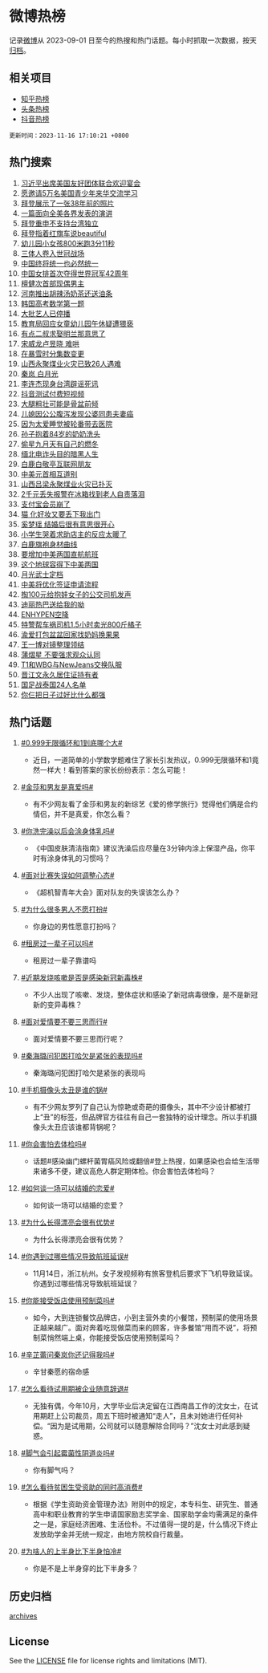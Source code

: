 # 微博热榜

记录[微博](https://www.weibo.com)从 2023-09-01 日至今的热搜和热门话题。每小时抓取一次数据，按天[归档](archives)。

## 相关项目

- [知乎热榜](https://github.com/hotarchive/zhihu)
- [头条热榜](https://github.com/hotarchive/toutiao)
- [抖音热榜](https://github.com/hotarchive/douyin)


`更新时间：2023-11-16 17:10:21 +0800`

## 热门搜索

1. [习近平出席美国友好团体联合欢迎宴会](https://m.weibo.cn/search?containerid=100103type%3D1%26t%3D10%26q%3D%23%E4%B9%A0%E8%BF%91%E5%B9%B3%E5%87%BA%E5%B8%AD%E7%BE%8E%E5%9B%BD%E5%8F%8B%E5%A5%BD%E5%9B%A2%E4%BD%93%E8%81%94%E5%90%88%E6%AC%A2%E8%BF%8E%E5%AE%B4%E4%BC%9A%23&stream_entry_id=51&isnewpage=1&extparam=seat%3D1%26cate%3D10103%26filter_type%3Drealtimehot%26stream_entry_id%3D51%26q%3D%2523%25E4%25B9%25A0%25E8%25BF%2591%25E5%25B9%25B3%25E5%2587%25BA%25E5%25B8%25AD%25E7%25BE%258E%25E5%259B%25BD%25E5%258F%258B%25E5%25A5%25BD%25E5%259B%25A2%25E4%25BD%2593%25E8%2581%2594%25E5%2590%2588%25E6%25AC%25A2%25E8%25BF%258E%25E5%25AE%25B4%25E4%25BC%259A%2523%26c_type%3D51%26pos%3D0%26dgr%3D0%26display_time%3D1700125819%26pre_seqid%3D1700125819475015655123)
1. [愿邀请5万名美国青少年来华交流学习](https://m.weibo.cn/search?containerid=100103type%3D1%26t%3D10%26q%3D%23%E6%84%BF%E9%82%80%E8%AF%B75%E4%B8%87%E5%90%8D%E7%BE%8E%E5%9B%BD%E9%9D%92%E5%B0%91%E5%B9%B4%E6%9D%A5%E5%8D%8E%E4%BA%A4%E6%B5%81%E5%AD%A6%E4%B9%A0%23&stream_entry_id=31&isnewpage=1&extparam=seat%3D1%26cate%3D5001%26band_rank%3D1%26stream_entry_id%3D31%26pos%3D0%26flag%3D0%26lcate%3D5001%26filter_type%3Drealtimehot%26realpos%3D1%26c_type%3D31%26q%3D%2523%25E6%2584%25BF%25E9%2582%2580%25E8%25AF%25B75%25E4%25B8%2587%25E5%2590%258D%25E7%25BE%258E%25E5%259B%25BD%25E9%259D%2592%25E5%25B0%2591%25E5%25B9%25B4%25E6%259D%25A5%25E5%258D%258E%25E4%25BA%25A4%25E6%25B5%2581%25E5%25AD%25A6%25E4%25B9%25A0%2523%26dgr%3D0%26display_time%3D1700125819%26pre_seqid%3D1700125819475015655123)
1. [拜登展示了一张38年前的照片](https://m.weibo.cn/search?containerid=100103type%3D1%26t%3D10%26q%3D%23%E6%8B%9C%E7%99%BB%E5%B1%95%E7%A4%BA%E4%BA%86%E4%B8%80%E5%BC%A038%E5%B9%B4%E5%89%8D%E7%9A%84%E7%85%A7%E7%89%87%23&stream_entry_id=31&isnewpage=1&extparam=seat%3D1%26cate%3D5001%26band_rank%3D2%26stream_entry_id%3D31%26pos%3D1%26flag%3D1%26lcate%3D5001%26filter_type%3Drealtimehot%26realpos%3D2%26c_type%3D31%26q%3D%2523%25E6%258B%259C%25E7%2599%25BB%25E5%25B1%2595%25E7%25A4%25BA%25E4%25BA%2586%25E4%25B8%2580%25E5%25BC%25A038%25E5%25B9%25B4%25E5%2589%258D%25E7%259A%2584%25E7%2585%25A7%25E7%2589%2587%2523%26dgr%3D0%26display_time%3D1700125819%26pre_seqid%3D1700125819475015655123)
1. [一篇面向全美各界发表的演讲](https://m.weibo.cn/search?containerid=100103type%3D1%26t%3D10%26q%3D%23%E4%B8%80%E7%AF%87%E9%9D%A2%E5%90%91%E5%85%A8%E7%BE%8E%E5%90%84%E7%95%8C%E5%8F%91%E8%A1%A8%E7%9A%84%E6%BC%94%E8%AE%B2%23&stream_entry_id=31&isnewpage=1&extparam=seat%3D1%26cate%3D5001%26band_rank%3D3%26stream_entry_id%3D31%26pos%3D2%26flag%3D0%26lcate%3D5001%26filter_type%3Drealtimehot%26realpos%3D3%26c_type%3D31%26q%3D%2523%25E4%25B8%2580%25E7%25AF%2587%25E9%259D%25A2%25E5%2590%2591%25E5%2585%25A8%25E7%25BE%258E%25E5%2590%2584%25E7%2595%258C%25E5%258F%2591%25E8%25A1%25A8%25E7%259A%2584%25E6%25BC%2594%25E8%25AE%25B2%2523%26dgr%3D0%26display_time%3D1700125819%26pre_seqid%3D1700125819475015655123)
1. [拜登重申不支持台湾独立](https://m.weibo.cn/search?containerid=100103type%3D1%26t%3D10%26q%3D%23%E6%8B%9C%E7%99%BB%E9%87%8D%E7%94%B3%E4%B8%8D%E6%94%AF%E6%8C%81%E5%8F%B0%E6%B9%BE%E7%8B%AC%E7%AB%8B%23&stream_entry_id=31&isnewpage=1&extparam=seat%3D1%26cate%3D5001%26band_rank%3D4%26stream_entry_id%3D31%26pos%3D3%26flag%3D0%26lcate%3D5001%26filter_type%3Drealtimehot%26realpos%3D4%26c_type%3D31%26q%3D%2523%25E6%258B%259C%25E7%2599%25BB%25E9%2587%258D%25E7%2594%25B3%25E4%25B8%258D%25E6%2594%25AF%25E6%258C%2581%25E5%258F%25B0%25E6%25B9%25BE%25E7%258B%25AC%25E7%25AB%258B%2523%26dgr%3D0%26display_time%3D1700125819%26pre_seqid%3D1700125819475015655123)
1. [拜登指着红旗车说beautiful](https://m.weibo.cn/search?containerid=100103type%3D1%26t%3D10%26q%3D%23%E6%8B%9C%E7%99%BB%E6%8C%87%E7%9D%80%E7%BA%A2%E6%97%97%E8%BD%A6%E8%AF%B4beautiful%23&stream_entry_id=31&isnewpage=1&extparam=seat%3D1%26cate%3D5001%26band_rank%3D5%26stream_entry_id%3D31%26pos%3D4%26flag%3D0%26lcate%3D5001%26filter_type%3Drealtimehot%26realpos%3D5%26c_type%3D31%26q%3D%2523%25E6%258B%259C%25E7%2599%25BB%25E6%258C%2587%25E7%259D%2580%25E7%25BA%25A2%25E6%2597%2597%25E8%25BD%25A6%25E8%25AF%25B4beautiful%2523%26dgr%3D0%26display_time%3D1700125819%26pre_seqid%3D1700125819475015655123)
1. [幼儿园小女孩800米跑3分11秒](https://m.weibo.cn/search?containerid=100103type%3D1%26t%3D10%26q%3D%23%E5%B9%BC%E5%84%BF%E5%9B%AD%E5%B0%8F%E5%A5%B3%E5%AD%A9800%E7%B1%B3%E8%B7%913%E5%88%8611%E7%A7%92%23&stream_entry_id=31&isnewpage=1&extparam=seat%3D1%26cate%3D5001%26band_rank%3D6%26stream_entry_id%3D31%26pos%3D5%26flag%3D32768%26lcate%3D5001%26filter_type%3Drealtimehot%26realpos%3D6%26c_type%3D31%26q%3D%2523%25E5%25B9%25BC%25E5%2584%25BF%25E5%259B%25AD%25E5%25B0%258F%25E5%25A5%25B3%25E5%25AD%25A9800%25E7%25B1%25B3%25E8%25B7%25913%25E5%2588%258611%25E7%25A7%2592%2523%26dgr%3D0%26display_time%3D1700125819%26pre_seqid%3D1700125819475015655123)
1. [三体人卷入世冠战场](https://m.weibo.cn/search?containerid=100103type%3D1%26t%3D10%26q%3D%23%E4%B8%89%E4%BD%93%E4%BA%BA%E5%8D%B7%E5%85%A5%E4%B8%96%E5%86%A0%E6%88%98%E5%9C%BA%23&stream_entry_id=31&isnewpage=1&extparam=seat%3D1%26cate%3D5001%26band_rank%3D7%26stream_entry_id%3D31%26is_ad_pos%3D1%26pos%3D6%26adid%3D211727%26lcate%3D5001%26filter_type%3Drealtimehot%26c_type%3D31%26q%3D%2523%25E4%25B8%2589%25E4%25BD%2593%25E4%25BA%25BA%25E5%258D%25B7%25E5%2585%25A5%25E4%25B8%2596%25E5%2586%25A0%25E6%2588%2598%25E5%259C%25BA%2523%26dgr%3D0%26display_time%3D1700125819%26pre_seqid%3D1700125819475015655123)
1. [中国终将统一也必然统一](https://m.weibo.cn/search?containerid=100103type%3D1%26t%3D10%26q%3D%23%E4%B8%AD%E5%9B%BD%E7%BB%88%E5%B0%86%E7%BB%9F%E4%B8%80%E4%B9%9F%E5%BF%85%E7%84%B6%E7%BB%9F%E4%B8%80%23&stream_entry_id=31&isnewpage=1&extparam=seat%3D1%26cate%3D5001%26band_rank%3D7%26stream_entry_id%3D31%26pos%3D7%26flag%3D0%26lcate%3D5001%26filter_type%3Drealtimehot%26realpos%3D7%26c_type%3D31%26q%3D%2523%25E4%25B8%25AD%25E5%259B%25BD%25E7%25BB%2588%25E5%25B0%2586%25E7%25BB%259F%25E4%25B8%2580%25E4%25B9%259F%25E5%25BF%2585%25E7%2584%25B6%25E7%25BB%259F%25E4%25B8%2580%2523%26dgr%3D0%26display_time%3D1700125819%26pre_seqid%3D1700125819475015655123)
1. [中国女排首次夺得世界冠军42周年](https://m.weibo.cn/search?containerid=100103type%3D1%26t%3D10%26q%3D%23%E4%B8%AD%E5%9B%BD%E5%A5%B3%E6%8E%92%E9%A6%96%E6%AC%A1%E5%A4%BA%E5%BE%97%E4%B8%96%E7%95%8C%E5%86%A0%E5%86%9B42%E5%91%A8%E5%B9%B4%23&stream_entry_id=31&isnewpage=1&extparam=seat%3D1%26cate%3D5001%26band_rank%3D8%26stream_entry_id%3D31%26pos%3D8%26flag%3D32768%26lcate%3D5001%26filter_type%3Drealtimehot%26realpos%3D8%26c_type%3D31%26q%3D%2523%25E4%25B8%25AD%25E5%259B%25BD%25E5%25A5%25B3%25E6%258E%2592%25E9%25A6%2596%25E6%25AC%25A1%25E5%25A4%25BA%25E5%25BE%2597%25E4%25B8%2596%25E7%2595%258C%25E5%2586%25A0%25E5%2586%259B42%25E5%2591%25A8%25E5%25B9%25B4%2523%26dgr%3D0%26display_time%3D1700125819%26pre_seqid%3D1700125819475015655123)
1. [檀健次首部现偶男主](https://m.weibo.cn/search?containerid=100103type%3D1%26t%3D10%26q%3D%23%E6%AA%80%E5%81%A5%E6%AC%A1%E9%A6%96%E9%83%A8%E7%8E%B0%E5%81%B6%E7%94%B7%E4%B8%BB%23&stream_entry_id=31&isnewpage=1&extparam=seat%3D1%26cate%3D5001%26band_rank%3D9%26stream_entry_id%3D31%26pos%3D9%26flag%3D16%26lcate%3D5001%26filter_type%3Drealtimehot%26realpos%3D9%26c_type%3D31%26q%3D%2523%25E6%25AA%2580%25E5%2581%25A5%25E6%25AC%25A1%25E9%25A6%2596%25E9%2583%25A8%25E7%258E%25B0%25E5%2581%25B6%25E7%2594%25B7%25E4%25B8%25BB%2523%26dgr%3D0%26display_time%3D1700125819%26pre_seqid%3D1700125819475015655123)
1. [河南推出胡辣汤奶茶还送油条](https://m.weibo.cn/search?containerid=100103type%3D1%26t%3D10%26q%3D%23%E6%B2%B3%E5%8D%97%E6%8E%A8%E5%87%BA%E8%83%A1%E8%BE%A3%E6%B1%A4%E5%A5%B6%E8%8C%B6%E8%BF%98%E9%80%81%E6%B2%B9%E6%9D%A1%23&stream_entry_id=31&isnewpage=1&extparam=seat%3D1%26cate%3D5001%26band_rank%3D10%26stream_entry_id%3D31%26pos%3D10%26flag%3D1%26lcate%3D5001%26filter_type%3Drealtimehot%26realpos%3D10%26c_type%3D31%26q%3D%2523%25E6%25B2%25B3%25E5%258D%2597%25E6%258E%25A8%25E5%2587%25BA%25E8%2583%25A1%25E8%25BE%25A3%25E6%25B1%25A4%25E5%25A5%25B6%25E8%258C%25B6%25E8%25BF%2598%25E9%2580%2581%25E6%25B2%25B9%25E6%259D%25A1%2523%26dgr%3D0%26display_time%3D1700125819%26pre_seqid%3D1700125819475015655123)
1. [韩国高考数学第一题](https://m.weibo.cn/search?containerid=100103type%3D1%26t%3D10%26q%3D%E9%9F%A9%E5%9B%BD%E9%AB%98%E8%80%83%E6%95%B0%E5%AD%A6%E7%AC%AC%E4%B8%80%E9%A2%98&stream_entry_id=31&isnewpage=1&extparam=seat%3D1%26cate%3D5001%26band_rank%3D11%26stream_entry_id%3D31%26pos%3D11%26flag%3D1%26lcate%3D5001%26filter_type%3Drealtimehot%26realpos%3D11%26c_type%3D31%26q%3D%25E9%259F%25A9%25E5%259B%25BD%25E9%25AB%2598%25E8%2580%2583%25E6%2595%25B0%25E5%25AD%25A6%25E7%25AC%25AC%25E4%25B8%2580%25E9%25A2%2598%26dgr%3D0%26display_time%3D1700125819%26pre_seqid%3D1700125819475015655123)
1. [大批艺人已停播](https://m.weibo.cn/search?containerid=100103type%3D1%26t%3D10%26q%3D%23%E5%A4%A7%E6%89%B9%E8%89%BA%E4%BA%BA%E5%B7%B2%E5%81%9C%E6%92%AD%23&stream_entry_id=31&isnewpage=1&extparam=seat%3D1%26cate%3D5001%26band_rank%3D12%26stream_entry_id%3D31%26pos%3D12%26flag%3D2%26lcate%3D5001%26filter_type%3Drealtimehot%26realpos%3D12%26c_type%3D31%26q%3D%2523%25E5%25A4%25A7%25E6%2589%25B9%25E8%2589%25BA%25E4%25BA%25BA%25E5%25B7%25B2%25E5%2581%259C%25E6%2592%25AD%2523%26dgr%3D0%26display_time%3D1700125819%26pre_seqid%3D1700125819475015655123)
1. [教育局回应女童幼儿园午休疑遭猥亵](https://m.weibo.cn/search?containerid=100103type%3D1%26t%3D10%26q%3D%23%E6%95%99%E8%82%B2%E5%B1%80%E5%9B%9E%E5%BA%94%E5%A5%B3%E7%AB%A5%E5%B9%BC%E5%84%BF%E5%9B%AD%E5%8D%88%E4%BC%91%E7%96%91%E9%81%AD%E7%8C%A5%E4%BA%B5%23&stream_entry_id=31&isnewpage=1&extparam=seat%3D1%26cate%3D5001%26band_rank%3D13%26stream_entry_id%3D31%26pos%3D13%26flag%3D1%26lcate%3D5001%26filter_type%3Drealtimehot%26realpos%3D13%26c_type%3D31%26q%3D%2523%25E6%2595%2599%25E8%2582%25B2%25E5%25B1%2580%25E5%259B%259E%25E5%25BA%2594%25E5%25A5%25B3%25E7%25AB%25A5%25E5%25B9%25BC%25E5%2584%25BF%25E5%259B%25AD%25E5%258D%2588%25E4%25BC%2591%25E7%2596%2591%25E9%2581%25AD%25E7%258C%25A5%25E4%25BA%25B5%2523%26dgr%3D0%26display_time%3D1700125819%26pre_seqid%3D1700125819475015655123)
1. [有点二叔求娶明兰那意思了](https://m.weibo.cn/search?containerid=100103type%3D1%26t%3D10%26q%3D%E6%9C%89%E7%82%B9%E4%BA%8C%E5%8F%94%E6%B1%82%E5%A8%B6%E6%98%8E%E5%85%B0%E9%82%A3%E6%84%8F%E6%80%9D%E4%BA%86&stream_entry_id=31&isnewpage=1&extparam=seat%3D1%26cate%3D5001%26band_rank%3D14%26stream_entry_id%3D31%26pos%3D14%26flag%3D2%26lcate%3D5001%26filter_type%3Drealtimehot%26realpos%3D14%26c_type%3D31%26q%3D%25E6%259C%2589%25E7%2582%25B9%25E4%25BA%258C%25E5%258F%2594%25E6%25B1%2582%25E5%25A8%25B6%25E6%2598%258E%25E5%2585%25B0%25E9%2582%25A3%25E6%2584%258F%25E6%2580%259D%25E4%25BA%2586%26dgr%3D0%26display_time%3D1700125819%26pre_seqid%3D1700125819475015655123)
1. [宋威龙卢昱晓 难哄](https://m.weibo.cn/search?containerid=100103type%3D1%26t%3D10%26q%3D%E5%AE%8B%E5%A8%81%E9%BE%99%E5%8D%A2%E6%98%B1%E6%99%93+%E9%9A%BE%E5%93%84&stream_entry_id=31&isnewpage=1&extparam=seat%3D1%26cate%3D5001%26band_rank%3D15%26stream_entry_id%3D31%26pos%3D15%26flag%3D2%26lcate%3D5001%26filter_type%3Drealtimehot%26realpos%3D15%26c_type%3D31%26q%3D%25E5%25AE%258B%25E5%25A8%2581%25E9%25BE%2599%25E5%258D%25A2%25E6%2598%25B1%25E6%2599%2593%2520%25E9%259A%25BE%25E5%2593%2584%26dgr%3D0%26display_time%3D1700125819%26pre_seqid%3D1700125819475015655123)
1. [在暴雪时分集数变更](https://m.weibo.cn/search?containerid=100103type%3D1%26t%3D10%26q%3D%23%E5%9C%A8%E6%9A%B4%E9%9B%AA%E6%97%B6%E5%88%86%E9%9B%86%E6%95%B0%E5%8F%98%E6%9B%B4%23&stream_entry_id=31&isnewpage=1&extparam=seat%3D1%26cate%3D5001%26band_rank%3D16%26stream_entry_id%3D31%26pos%3D16%26flag%3D1%26lcate%3D5001%26filter_type%3Drealtimehot%26realpos%3D16%26c_type%3D31%26q%3D%2523%25E5%259C%25A8%25E6%259A%25B4%25E9%259B%25AA%25E6%2597%25B6%25E5%2588%2586%25E9%259B%2586%25E6%2595%25B0%25E5%258F%2598%25E6%259B%25B4%2523%26dgr%3D0%26display_time%3D1700125819%26pre_seqid%3D1700125819475015655123)
1. [山西永聚煤业火灾已致26人遇难](https://m.weibo.cn/search?containerid=100103type%3D1%26t%3D10%26q%3D%23%E5%B1%B1%E8%A5%BF%E6%B0%B8%E8%81%9A%E7%85%A4%E4%B8%9A%E7%81%AB%E7%81%BE%E5%B7%B2%E8%87%B426%E4%BA%BA%E9%81%87%E9%9A%BE%23&stream_entry_id=31&isnewpage=1&extparam=seat%3D1%26cate%3D5001%26band_rank%3D17%26stream_entry_id%3D31%26pos%3D17%26flag%3D0%26lcate%3D5001%26filter_type%3Drealtimehot%26realpos%3D17%26c_type%3D31%26q%3D%2523%25E5%25B1%25B1%25E8%25A5%25BF%25E6%25B0%25B8%25E8%2581%259A%25E7%2585%25A4%25E4%25B8%259A%25E7%2581%25AB%25E7%2581%25BE%25E5%25B7%25B2%25E8%2587%25B426%25E4%25BA%25BA%25E9%2581%2587%25E9%259A%25BE%2523%26dgr%3D0%26display_time%3D1700125819%26pre_seqid%3D1700125819475015655123)
1. [秦岚 白月光](https://m.weibo.cn/search?containerid=100103type%3D1%26t%3D10%26q%3D%E7%A7%A6%E5%B2%9A+%E7%99%BD%E6%9C%88%E5%85%89&stream_entry_id=31&isnewpage=1&extparam=seat%3D1%26cate%3D5001%26band_rank%3D18%26stream_entry_id%3D31%26pos%3D18%26flag%3D1%26lcate%3D5001%26filter_type%3Drealtimehot%26realpos%3D18%26c_type%3D31%26q%3D%25E7%25A7%25A6%25E5%25B2%259A%2520%25E7%2599%25BD%25E6%259C%2588%25E5%2585%2589%26dgr%3D0%26display_time%3D1700125819%26pre_seqid%3D1700125819475015655123)
1. [李连杰现身台湾辟谣死讯](https://m.weibo.cn/search?containerid=100103type%3D1%26t%3D10%26q%3D%23%E6%9D%8E%E8%BF%9E%E6%9D%B0%E7%8E%B0%E8%BA%AB%E5%8F%B0%E6%B9%BE%E8%BE%9F%E8%B0%A3%E6%AD%BB%E8%AE%AF%23&stream_entry_id=31&isnewpage=1&extparam=seat%3D1%26cate%3D5001%26band_rank%3D19%26stream_entry_id%3D31%26pos%3D19%26flag%3D2%26lcate%3D5001%26filter_type%3Drealtimehot%26realpos%3D19%26c_type%3D31%26q%3D%2523%25E6%259D%258E%25E8%25BF%259E%25E6%259D%25B0%25E7%258E%25B0%25E8%25BA%25AB%25E5%258F%25B0%25E6%25B9%25BE%25E8%25BE%259F%25E8%25B0%25A3%25E6%25AD%25BB%25E8%25AE%25AF%2523%26dgr%3D0%26display_time%3D1700125819%26pre_seqid%3D1700125819475015655123)
1. [抖音测试付费短视频](https://m.weibo.cn/search?containerid=100103type%3D1%26t%3D10%26q%3D%23%E6%8A%96%E9%9F%B3%E6%B5%8B%E8%AF%95%E4%BB%98%E8%B4%B9%E7%9F%AD%E8%A7%86%E9%A2%91%23&stream_entry_id=31&isnewpage=1&extparam=seat%3D1%26cate%3D5001%26band_rank%3D20%26stream_entry_id%3D31%26pos%3D20%26flag%3D0%26lcate%3D5001%26filter_type%3Drealtimehot%26realpos%3D20%26c_type%3D31%26q%3D%2523%25E6%258A%2596%25E9%259F%25B3%25E6%25B5%258B%25E8%25AF%2595%25E4%25BB%2598%25E8%25B4%25B9%25E7%259F%25AD%25E8%25A7%2586%25E9%25A2%2591%2523%26dgr%3D0%26display_time%3D1700125819%26pre_seqid%3D1700125819475015655123)
1. [大腿粗壮可能是骨盆前倾](https://m.weibo.cn/search?containerid=100103type%3D1%26t%3D10%26q%3D%23%E5%A4%A7%E8%85%BF%E7%B2%97%E5%A3%AE%E5%8F%AF%E8%83%BD%E6%98%AF%E9%AA%A8%E7%9B%86%E5%89%8D%E5%80%BE%23&stream_entry_id=31&isnewpage=1&extparam=seat%3D1%26cate%3D5001%26band_rank%3D21%26stream_entry_id%3D31%26pos%3D21%26flag%3D1%26lcate%3D5001%26filter_type%3Drealtimehot%26realpos%3D21%26c_type%3D31%26q%3D%2523%25E5%25A4%25A7%25E8%2585%25BF%25E7%25B2%2597%25E5%25A3%25AE%25E5%258F%25AF%25E8%2583%25BD%25E6%2598%25AF%25E9%25AA%25A8%25E7%259B%2586%25E5%2589%258D%25E5%2580%25BE%2523%26dgr%3D0%26display_time%3D1700125819%26pre_seqid%3D1700125819475015655123)
1. [儿媳因公公腹泻发现公婆同患夫妻癌](https://m.weibo.cn/search?containerid=100103type%3D1%26t%3D10%26q%3D%23%E5%84%BF%E5%AA%B3%E5%9B%A0%E5%85%AC%E5%85%AC%E8%85%B9%E6%B3%BB%E5%8F%91%E7%8E%B0%E5%85%AC%E5%A9%86%E5%90%8C%E6%82%A3%E5%A4%AB%E5%A6%BB%E7%99%8C%23&stream_entry_id=31&isnewpage=1&extparam=seat%3D1%26cate%3D5001%26band_rank%3D22%26stream_entry_id%3D31%26pos%3D22%26flag%3D0%26lcate%3D5001%26filter_type%3Drealtimehot%26realpos%3D22%26c_type%3D31%26q%3D%2523%25E5%2584%25BF%25E5%25AA%25B3%25E5%259B%25A0%25E5%2585%25AC%25E5%2585%25AC%25E8%2585%25B9%25E6%25B3%25BB%25E5%258F%2591%25E7%258E%25B0%25E5%2585%25AC%25E5%25A9%2586%25E5%2590%258C%25E6%2582%25A3%25E5%25A4%25AB%25E5%25A6%25BB%25E7%2599%258C%2523%26dgr%3D0%26display_time%3D1700125819%26pre_seqid%3D1700125819475015655123)
1. [因为太爱睡觉被轮番带去医院](https://m.weibo.cn/search?containerid=100103type%3D1%26t%3D10%26q%3D%E5%9B%A0%E4%B8%BA%E5%A4%AA%E7%88%B1%E7%9D%A1%E8%A7%89%E8%A2%AB%E8%BD%AE%E7%95%AA%E5%B8%A6%E5%8E%BB%E5%8C%BB%E9%99%A2&stream_entry_id=31&isnewpage=1&extparam=seat%3D1%26cate%3D5001%26band_rank%3D23%26stream_entry_id%3D31%26pos%3D23%26flag%3D1%26lcate%3D5001%26filter_type%3Drealtimehot%26realpos%3D23%26c_type%3D31%26q%3D%25E5%259B%25A0%25E4%25B8%25BA%25E5%25A4%25AA%25E7%2588%25B1%25E7%259D%25A1%25E8%25A7%2589%25E8%25A2%25AB%25E8%25BD%25AE%25E7%2595%25AA%25E5%25B8%25A6%25E5%258E%25BB%25E5%258C%25BB%25E9%2599%25A2%26dgr%3D0%26display_time%3D1700125819%26pre_seqid%3D1700125819475015655123)
1. [孙子抱着84岁的奶奶洗头](https://m.weibo.cn/search?containerid=100103type%3D1%26t%3D10%26q%3D%23%E5%AD%99%E5%AD%90%E6%8A%B1%E7%9D%8084%E5%B2%81%E7%9A%84%E5%A5%B6%E5%A5%B6%E6%B4%97%E5%A4%B4%23&stream_entry_id=31&isnewpage=1&extparam=seat%3D1%26cate%3D5001%26band_rank%3D24%26stream_entry_id%3D31%26pos%3D24%26flag%3D32768%26lcate%3D5001%26filter_type%3Drealtimehot%26realpos%3D24%26c_type%3D31%26q%3D%2523%25E5%25AD%2599%25E5%25AD%2590%25E6%258A%25B1%25E7%259D%258084%25E5%25B2%2581%25E7%259A%2584%25E5%25A5%25B6%25E5%25A5%25B6%25E6%25B4%2597%25E5%25A4%25B4%2523%26dgr%3D0%26display_time%3D1700125819%26pre_seqid%3D1700125819475015655123)
1. [偷星九月天有自己的燃冬](https://m.weibo.cn/search?containerid=100103type%3D1%26t%3D10%26q%3D%23%E5%81%B7%E6%98%9F%E4%B9%9D%E6%9C%88%E5%A4%A9%E6%9C%89%E8%87%AA%E5%B7%B1%E7%9A%84%E7%87%83%E5%86%AC%23&stream_entry_id=31&isnewpage=1&extparam=seat%3D1%26cate%3D5001%26band_rank%3D25%26stream_entry_id%3D31%26pos%3D25%26flag%3D0%26lcate%3D5001%26filter_type%3Drealtimehot%26realpos%3D25%26c_type%3D31%26q%3D%2523%25E5%2581%25B7%25E6%2598%259F%25E4%25B9%259D%25E6%259C%2588%25E5%25A4%25A9%25E6%259C%2589%25E8%2587%25AA%25E5%25B7%25B1%25E7%259A%2584%25E7%2587%2583%25E5%2586%25AC%2523%26dgr%3D0%26display_time%3D1700125819%26pre_seqid%3D1700125819475015655123)
1. [缅北电诈头目的暗黑人生](https://m.weibo.cn/search?containerid=100103type%3D1%26t%3D10%26q%3D%23%E7%BC%85%E5%8C%97%E7%94%B5%E8%AF%88%E5%A4%B4%E7%9B%AE%E7%9A%84%E6%9A%97%E9%BB%91%E4%BA%BA%E7%94%9F%23&stream_entry_id=31&isnewpage=1&extparam=seat%3D1%26cate%3D5001%26band_rank%3D26%26stream_entry_id%3D31%26pos%3D26%26flag%3D0%26lcate%3D5001%26filter_type%3Drealtimehot%26realpos%3D26%26c_type%3D31%26q%3D%2523%25E7%25BC%2585%25E5%258C%2597%25E7%2594%25B5%25E8%25AF%2588%25E5%25A4%25B4%25E7%259B%25AE%25E7%259A%2584%25E6%259A%2597%25E9%25BB%2591%25E4%25BA%25BA%25E7%2594%259F%2523%26dgr%3D0%26display_time%3D1700125819%26pre_seqid%3D1700125819475015655123)
1. [白鹿白敬亭互联网朋友](https://m.weibo.cn/search?containerid=100103type%3D1%26t%3D10%26q%3D%23%E7%99%BD%E9%B9%BF%E7%99%BD%E6%95%AC%E4%BA%AD%E4%BA%92%E8%81%94%E7%BD%91%E6%9C%8B%E5%8F%8B%23&stream_entry_id=31&isnewpage=1&extparam=seat%3D1%26cate%3D5001%26band_rank%3D27%26stream_entry_id%3D31%26pos%3D27%26flag%3D0%26lcate%3D5001%26filter_type%3Drealtimehot%26realpos%3D27%26c_type%3D31%26q%3D%2523%25E7%2599%25BD%25E9%25B9%25BF%25E7%2599%25BD%25E6%2595%25AC%25E4%25BA%25AD%25E4%25BA%2592%25E8%2581%2594%25E7%25BD%2591%25E6%259C%258B%25E5%258F%258B%2523%26dgr%3D0%26display_time%3D1700125819%26pre_seqid%3D1700125819475015655123)
1. [中美元首相互道别](https://m.weibo.cn/search?containerid=100103type%3D1%26t%3D10%26q%3D%23%E4%B8%AD%E7%BE%8E%E5%85%83%E9%A6%96%E7%9B%B8%E4%BA%92%E9%81%93%E5%88%AB%23&stream_entry_id=31&isnewpage=1&extparam=seat%3D1%26cate%3D5001%26band_rank%3D28%26stream_entry_id%3D31%26pos%3D28%26flag%3D0%26lcate%3D5001%26filter_type%3Drealtimehot%26realpos%3D28%26c_type%3D31%26q%3D%2523%25E4%25B8%25AD%25E7%25BE%258E%25E5%2585%2583%25E9%25A6%2596%25E7%259B%25B8%25E4%25BA%2592%25E9%2581%2593%25E5%2588%25AB%2523%26dgr%3D0%26display_time%3D1700125819%26pre_seqid%3D1700125819475015655123)
1. [山西吕梁永聚煤业火灾已扑灭](https://m.weibo.cn/search?containerid=100103type%3D1%26t%3D10%26q%3D%23%E5%B1%B1%E8%A5%BF%E5%90%95%E6%A2%81%E6%B0%B8%E8%81%9A%E7%85%A4%E4%B8%9A%E7%81%AB%E7%81%BE%E5%B7%B2%E6%89%91%E7%81%AD%23&stream_entry_id=31&isnewpage=1&extparam=seat%3D1%26cate%3D5001%26band_rank%3D29%26stream_entry_id%3D31%26pos%3D29%26flag%3D1%26lcate%3D5001%26filter_type%3Drealtimehot%26realpos%3D29%26c_type%3D31%26q%3D%2523%25E5%25B1%25B1%25E8%25A5%25BF%25E5%2590%2595%25E6%25A2%2581%25E6%25B0%25B8%25E8%2581%259A%25E7%2585%25A4%25E4%25B8%259A%25E7%2581%25AB%25E7%2581%25BE%25E5%25B7%25B2%25E6%2589%2591%25E7%2581%25AD%2523%26dgr%3D0%26display_time%3D1700125819%26pre_seqid%3D1700125819475015655123)
1. [2千元丢失报警在冰箱找到老人自责落泪](https://m.weibo.cn/search?containerid=100103type%3D1%26t%3D10%26q%3D%232%E5%8D%83%E5%85%83%E4%B8%A2%E5%A4%B1%E6%8A%A5%E8%AD%A6%E5%9C%A8%E5%86%B0%E7%AE%B1%E6%89%BE%E5%88%B0%E8%80%81%E4%BA%BA%E8%87%AA%E8%B4%A3%E8%90%BD%E6%B3%AA%23&stream_entry_id=31&isnewpage=1&extparam=seat%3D1%26cate%3D5001%26band_rank%3D30%26stream_entry_id%3D31%26pos%3D30%26flag%3D32768%26lcate%3D5001%26filter_type%3Drealtimehot%26realpos%3D30%26c_type%3D31%26q%3D%25232%25E5%258D%2583%25E5%2585%2583%25E4%25B8%25A2%25E5%25A4%25B1%25E6%258A%25A5%25E8%25AD%25A6%25E5%259C%25A8%25E5%2586%25B0%25E7%25AE%25B1%25E6%2589%25BE%25E5%2588%25B0%25E8%2580%2581%25E4%25BA%25BA%25E8%2587%25AA%25E8%25B4%25A3%25E8%2590%25BD%25E6%25B3%25AA%2523%26dgr%3D0%26display_time%3D1700125819%26pre_seqid%3D1700125819475015655123)
1. [支付宝会员崩了](https://m.weibo.cn/search?containerid=100103type%3D1%26t%3D10%26q%3D%23%E6%94%AF%E4%BB%98%E5%AE%9D%E4%BC%9A%E5%91%98%E5%B4%A9%E4%BA%86%23&stream_entry_id=31&isnewpage=1&extparam=seat%3D1%26cate%3D5001%26band_rank%3D31%26stream_entry_id%3D31%26pos%3D31%26flag%3D1%26lcate%3D5001%26filter_type%3Drealtimehot%26realpos%3D31%26c_type%3D31%26q%3D%2523%25E6%2594%25AF%25E4%25BB%2598%25E5%25AE%259D%25E4%25BC%259A%25E5%2591%2598%25E5%25B4%25A9%25E4%25BA%2586%2523%26dgr%3D0%26display_time%3D1700125819%26pre_seqid%3D1700125819475015655123)
1. [猫 化好妆又要丢下我出门](https://m.weibo.cn/search?containerid=100103type%3D1%26t%3D10%26q%3D%E7%8C%AB+%E5%8C%96%E5%A5%BD%E5%A6%86%E5%8F%88%E8%A6%81%E4%B8%A2%E4%B8%8B%E6%88%91%E5%87%BA%E9%97%A8&stream_entry_id=31&isnewpage=1&extparam=seat%3D1%26cate%3D5001%26band_rank%3D32%26stream_entry_id%3D31%26pos%3D32%26flag%3D1%26lcate%3D5001%26filter_type%3Drealtimehot%26realpos%3D32%26c_type%3D31%26q%3D%25E7%258C%25AB%2520%25E5%258C%2596%25E5%25A5%25BD%25E5%25A6%2586%25E5%258F%2588%25E8%25A6%2581%25E4%25B8%25A2%25E4%25B8%258B%25E6%2588%2591%25E5%2587%25BA%25E9%2597%25A8%26dgr%3D0%26display_time%3D1700125819%26pre_seqid%3D1700125819475015655123)
1. [奚梦瑶 结婚后很有意思很开心](https://m.weibo.cn/search?containerid=100103type%3D1%26t%3D10%26q%3D%E5%A5%9A%E6%A2%A6%E7%91%B6+%E7%BB%93%E5%A9%9A%E5%90%8E%E5%BE%88%E6%9C%89%E6%84%8F%E6%80%9D%E5%BE%88%E5%BC%80%E5%BF%83&stream_entry_id=31&isnewpage=1&extparam=seat%3D1%26cate%3D5001%26band_rank%3D33%26stream_entry_id%3D31%26pos%3D33%26flag%3D0%26lcate%3D5001%26filter_type%3Drealtimehot%26realpos%3D33%26c_type%3D31%26q%3D%25E5%25A5%259A%25E6%25A2%25A6%25E7%2591%25B6%2520%25E7%25BB%2593%25E5%25A9%259A%25E5%2590%258E%25E5%25BE%2588%25E6%259C%2589%25E6%2584%258F%25E6%2580%259D%25E5%25BE%2588%25E5%25BC%2580%25E5%25BF%2583%26dgr%3D0%26display_time%3D1700125819%26pre_seqid%3D1700125819475015655123)
1. [小学生哭着求助店主的反应太暖了](https://m.weibo.cn/search?containerid=100103type%3D1%26t%3D10%26q%3D%23%E5%B0%8F%E5%AD%A6%E7%94%9F%E5%93%AD%E7%9D%80%E6%B1%82%E5%8A%A9%E5%BA%97%E4%B8%BB%E7%9A%84%E5%8F%8D%E5%BA%94%E5%A4%AA%E6%9A%96%E4%BA%86%23&stream_entry_id=31&isnewpage=1&extparam=seat%3D1%26cate%3D5001%26band_rank%3D34%26stream_entry_id%3D31%26pos%3D34%26flag%3D32768%26lcate%3D5001%26filter_type%3Drealtimehot%26realpos%3D34%26c_type%3D31%26q%3D%2523%25E5%25B0%258F%25E5%25AD%25A6%25E7%2594%259F%25E5%2593%25AD%25E7%259D%2580%25E6%25B1%2582%25E5%258A%25A9%25E5%25BA%2597%25E4%25B8%25BB%25E7%259A%2584%25E5%258F%258D%25E5%25BA%2594%25E5%25A4%25AA%25E6%259A%2596%25E4%25BA%2586%2523%26dgr%3D0%26display_time%3D1700125819%26pre_seqid%3D1700125819475015655123)
1. [白鹿旗袍身材曲线](https://m.weibo.cn/search?containerid=100103type%3D1%26t%3D10%26q%3D%23%E7%99%BD%E9%B9%BF%E6%97%97%E8%A2%8D%E8%BA%AB%E6%9D%90%E6%9B%B2%E7%BA%BF%23&stream_entry_id=31&isnewpage=1&extparam=seat%3D1%26cate%3D5001%26band_rank%3D35%26stream_entry_id%3D31%26pos%3D35%26flag%3D0%26lcate%3D5001%26filter_type%3Drealtimehot%26realpos%3D35%26c_type%3D31%26q%3D%2523%25E7%2599%25BD%25E9%25B9%25BF%25E6%2597%2597%25E8%25A2%258D%25E8%25BA%25AB%25E6%259D%2590%25E6%259B%25B2%25E7%25BA%25BF%2523%26dgr%3D0%26display_time%3D1700125819%26pre_seqid%3D1700125819475015655123)
1. [要增加中美两国直航航班](https://m.weibo.cn/search?containerid=100103type%3D1%26t%3D10%26q%3D%23%E8%A6%81%E5%A2%9E%E5%8A%A0%E4%B8%AD%E7%BE%8E%E4%B8%A4%E5%9B%BD%E7%9B%B4%E8%88%AA%E8%88%AA%E7%8F%AD%23&stream_entry_id=31&isnewpage=1&extparam=seat%3D1%26cate%3D5001%26band_rank%3D36%26stream_entry_id%3D31%26pos%3D36%26flag%3D0%26lcate%3D5001%26filter_type%3Drealtimehot%26realpos%3D36%26c_type%3D31%26q%3D%2523%25E8%25A6%2581%25E5%25A2%259E%25E5%258A%25A0%25E4%25B8%25AD%25E7%25BE%258E%25E4%25B8%25A4%25E5%259B%25BD%25E7%259B%25B4%25E8%2588%25AA%25E8%2588%25AA%25E7%258F%25AD%2523%26dgr%3D0%26display_time%3D1700125819%26pre_seqid%3D1700125819475015655123)
1. [这个地球容得下中美两国](https://m.weibo.cn/search?containerid=100103type%3D1%26t%3D10%26q%3D%23%E8%BF%99%E4%B8%AA%E5%9C%B0%E7%90%83%E5%AE%B9%E5%BE%97%E4%B8%8B%E4%B8%AD%E7%BE%8E%E4%B8%A4%E5%9B%BD%23&stream_entry_id=31&isnewpage=1&extparam=seat%3D1%26cate%3D5001%26band_rank%3D37%26stream_entry_id%3D31%26pos%3D37%26flag%3D0%26lcate%3D5001%26filter_type%3Drealtimehot%26realpos%3D37%26c_type%3D31%26q%3D%2523%25E8%25BF%2599%25E4%25B8%25AA%25E5%259C%25B0%25E7%2590%2583%25E5%25AE%25B9%25E5%25BE%2597%25E4%25B8%258B%25E4%25B8%25AD%25E7%25BE%258E%25E4%25B8%25A4%25E5%259B%25BD%2523%26dgr%3D0%26display_time%3D1700125819%26pre_seqid%3D1700125819475015655123)
1. [月光武士定档](https://m.weibo.cn/search?containerid=100103type%3D1%26t%3D10%26q%3D%23%E6%9C%88%E5%85%89%E6%AD%A6%E5%A3%AB%E5%AE%9A%E6%A1%A3%23&stream_entry_id=31&isnewpage=1&extparam=seat%3D1%26cate%3D5001%26band_rank%3D38%26stream_entry_id%3D31%26pos%3D38%26flag%3D1%26lcate%3D5001%26filter_type%3Drealtimehot%26realpos%3D38%26c_type%3D31%26q%3D%2523%25E6%259C%2588%25E5%2585%2589%25E6%25AD%25A6%25E5%25A3%25AB%25E5%25AE%259A%25E6%25A1%25A3%2523%26dgr%3D0%26display_time%3D1700125819%26pre_seqid%3D1700125819475015655123)
1. [中美将优化签证申请流程](https://m.weibo.cn/search?containerid=100103type%3D1%26t%3D10%26q%3D%23%E4%B8%AD%E7%BE%8E%E5%B0%86%E4%BC%98%E5%8C%96%E7%AD%BE%E8%AF%81%E7%94%B3%E8%AF%B7%E6%B5%81%E7%A8%8B%23&stream_entry_id=31&isnewpage=1&extparam=seat%3D1%26cate%3D5001%26band_rank%3D39%26stream_entry_id%3D31%26pos%3D39%26flag%3D0%26lcate%3D5001%26filter_type%3Drealtimehot%26realpos%3D39%26c_type%3D31%26q%3D%2523%25E4%25B8%25AD%25E7%25BE%258E%25E5%25B0%2586%25E4%25BC%2598%25E5%258C%2596%25E7%25AD%25BE%25E8%25AF%2581%25E7%2594%25B3%25E8%25AF%25B7%25E6%25B5%2581%25E7%25A8%258B%2523%26dgr%3D0%26display_time%3D1700125819%26pre_seqid%3D1700125819475015655123)
1. [掏100元给抱娃女子的公交司机发声](https://m.weibo.cn/search?containerid=100103type%3D1%26t%3D10%26q%3D%23%E6%8E%8F100%E5%85%83%E7%BB%99%E6%8A%B1%E5%A8%83%E5%A5%B3%E5%AD%90%E7%9A%84%E5%85%AC%E4%BA%A4%E5%8F%B8%E6%9C%BA%E5%8F%91%E5%A3%B0%23&stream_entry_id=31&isnewpage=1&extparam=seat%3D1%26cate%3D5001%26band_rank%3D40%26stream_entry_id%3D31%26pos%3D40%26flag%3D32768%26lcate%3D5001%26filter_type%3Drealtimehot%26realpos%3D40%26c_type%3D31%26q%3D%2523%25E6%258E%258F100%25E5%2585%2583%25E7%25BB%2599%25E6%258A%25B1%25E5%25A8%2583%25E5%25A5%25B3%25E5%25AD%2590%25E7%259A%2584%25E5%2585%25AC%25E4%25BA%25A4%25E5%258F%25B8%25E6%259C%25BA%25E5%258F%2591%25E5%25A3%25B0%2523%26dgr%3D0%26display_time%3D1700125819%26pre_seqid%3D1700125819475015655123)
1. [迪丽热巴送给我的呦](https://m.weibo.cn/search?containerid=100103type%3D1%26t%3D10%26q%3D%23%E8%BF%AA%E4%B8%BD%E7%83%AD%E5%B7%B4%E9%80%81%E7%BB%99%E6%88%91%E7%9A%84%E5%91%A6%23&stream_entry_id=31&isnewpage=1&extparam=seat%3D1%26cate%3D5001%26band_rank%3D41%26stream_entry_id%3D31%26pos%3D41%26flag%3D0%26lcate%3D5001%26filter_type%3Drealtimehot%26realpos%3D41%26c_type%3D31%26q%3D%2523%25E8%25BF%25AA%25E4%25B8%25BD%25E7%2583%25AD%25E5%25B7%25B4%25E9%2580%2581%25E7%25BB%2599%25E6%2588%2591%25E7%259A%2584%25E5%2591%25A6%2523%26dgr%3D0%26display_time%3D1700125819%26pre_seqid%3D1700125819475015655123)
1. [ENHYPEN空降](https://m.weibo.cn/search?containerid=100103type%3D1%26t%3D10%26q%3D%23ENHYPEN%E7%A9%BA%E9%99%8D%23&stream_entry_id=31&isnewpage=1&extparam=seat%3D1%26cate%3D5001%26band_rank%3D42%26stream_entry_id%3D31%26pos%3D42%26flag%3D0%26lcate%3D5001%26filter_type%3Drealtimehot%26realpos%3D42%26c_type%3D31%26q%3D%2523ENHYPEN%25E7%25A9%25BA%25E9%2599%258D%2523%26dgr%3D0%26display_time%3D1700125819%26pre_seqid%3D1700125819475015655123)
1. [特警帮车祸司机1.5小时卖光800斤橘子](https://m.weibo.cn/search?containerid=100103type%3D1%26t%3D10%26q%3D%23%E7%89%B9%E8%AD%A6%E5%B8%AE%E8%BD%A6%E7%A5%B8%E5%8F%B8%E6%9C%BA1.5%E5%B0%8F%E6%97%B6%E5%8D%96%E5%85%89800%E6%96%A4%E6%A9%98%E5%AD%90%23&stream_entry_id=31&isnewpage=1&extparam=seat%3D1%26cate%3D5001%26band_rank%3D43%26stream_entry_id%3D31%26pos%3D43%26flag%3D32768%26lcate%3D5001%26filter_type%3Drealtimehot%26realpos%3D43%26c_type%3D31%26q%3D%2523%25E7%2589%25B9%25E8%25AD%25A6%25E5%25B8%25AE%25E8%25BD%25A6%25E7%25A5%25B8%25E5%258F%25B8%25E6%259C%25BA1.5%25E5%25B0%258F%25E6%2597%25B6%25E5%258D%2596%25E5%2585%2589800%25E6%2596%25A4%25E6%25A9%2598%25E5%25AD%2590%2523%26dgr%3D0%26display_time%3D1700125819%26pre_seqid%3D1700125819475015655123)
1. [渝爱打包盆盆回家找奶妈换果果](https://m.weibo.cn/search?containerid=100103type%3D1%26t%3D10%26q%3D%23%E6%B8%9D%E7%88%B1%E6%89%93%E5%8C%85%E7%9B%86%E7%9B%86%E5%9B%9E%E5%AE%B6%E6%89%BE%E5%A5%B6%E5%A6%88%E6%8D%A2%E6%9E%9C%E6%9E%9C%23&stream_entry_id=31&isnewpage=1&extparam=seat%3D1%26cate%3D5001%26band_rank%3D44%26stream_entry_id%3D31%26pos%3D44%26flag%3D32768%26lcate%3D5001%26filter_type%3Drealtimehot%26realpos%3D44%26c_type%3D31%26q%3D%2523%25E6%25B8%259D%25E7%2588%25B1%25E6%2589%2593%25E5%258C%2585%25E7%259B%2586%25E7%259B%2586%25E5%259B%259E%25E5%25AE%25B6%25E6%2589%25BE%25E5%25A5%25B6%25E5%25A6%2588%25E6%258D%25A2%25E6%259E%259C%25E6%259E%259C%2523%26dgr%3D0%26display_time%3D1700125819%26pre_seqid%3D1700125819475015655123)
1. [王一博对镜整理领结](https://m.weibo.cn/search?containerid=100103type%3D1%26t%3D10%26q%3D%23%E7%8E%8B%E4%B8%80%E5%8D%9A%E5%AF%B9%E9%95%9C%E6%95%B4%E7%90%86%E9%A2%86%E7%BB%93%23&stream_entry_id=31&isnewpage=1&extparam=seat%3D1%26cate%3D5001%26band_rank%3D45%26stream_entry_id%3D31%26pos%3D45%26flag%3D0%26lcate%3D5001%26filter_type%3Drealtimehot%26realpos%3D45%26c_type%3D31%26q%3D%2523%25E7%258E%258B%25E4%25B8%2580%25E5%258D%259A%25E5%25AF%25B9%25E9%2595%259C%25E6%2595%25B4%25E7%2590%2586%25E9%25A2%2586%25E7%25BB%2593%2523%26dgr%3D0%26display_time%3D1700125819%26pre_seqid%3D1700125819475015655123)
1. [蒲熠星 不要强求观众认同](https://m.weibo.cn/search?containerid=100103type%3D1%26t%3D10%26q%3D%E8%92%B2%E7%86%A0%E6%98%9F+%E4%B8%8D%E8%A6%81%E5%BC%BA%E6%B1%82%E8%A7%82%E4%BC%97%E8%AE%A4%E5%90%8C&stream_entry_id=31&isnewpage=1&extparam=seat%3D1%26cate%3D5001%26band_rank%3D46%26stream_entry_id%3D31%26pos%3D46%26flag%3D0%26lcate%3D5001%26filter_type%3Drealtimehot%26realpos%3D46%26c_type%3D31%26q%3D%25E8%2592%25B2%25E7%2586%25A0%25E6%2598%259F%2520%25E4%25B8%258D%25E8%25A6%2581%25E5%25BC%25BA%25E6%25B1%2582%25E8%25A7%2582%25E4%25BC%2597%25E8%25AE%25A4%25E5%2590%258C%26dgr%3D0%26display_time%3D1700125819%26pre_seqid%3D1700125819475015655123)
1. [T1和WBG与NewJeans交换队服](https://m.weibo.cn/search?containerid=100103type%3D1%26t%3D10%26q%3DT1%E5%92%8CWBG%E4%B8%8ENewJeans%E4%BA%A4%E6%8D%A2%E9%98%9F%E6%9C%8D&stream_entry_id=31&isnewpage=1&extparam=seat%3D1%26cate%3D5001%26band_rank%3D47%26stream_entry_id%3D31%26pos%3D47%26flag%3D0%26lcate%3D5001%26filter_type%3Drealtimehot%26realpos%3D47%26c_type%3D31%26q%3DT1%25E5%2592%258CWBG%25E4%25B8%258ENewJeans%25E4%25BA%25A4%25E6%258D%25A2%25E9%2598%259F%25E6%259C%258D%26dgr%3D0%26display_time%3D1700125819%26pre_seqid%3D1700125819475015655123)
1. [晋江文永久居住证持有者](https://m.weibo.cn/search?containerid=100103type%3D1%26t%3D10%26q%3D%E6%99%8B%E6%B1%9F%E6%96%87%E6%B0%B8%E4%B9%85%E5%B1%85%E4%BD%8F%E8%AF%81%E6%8C%81%E6%9C%89%E8%80%85&stream_entry_id=31&isnewpage=1&extparam=seat%3D1%26cate%3D5001%26band_rank%3D48%26stream_entry_id%3D31%26pos%3D48%26flag%3D0%26lcate%3D5001%26filter_type%3Drealtimehot%26realpos%3D48%26c_type%3D31%26q%3D%25E6%2599%258B%25E6%25B1%259F%25E6%2596%2587%25E6%25B0%25B8%25E4%25B9%2585%25E5%25B1%2585%25E4%25BD%258F%25E8%25AF%2581%25E6%258C%2581%25E6%259C%2589%25E8%2580%2585%26dgr%3D0%26display_time%3D1700125819%26pre_seqid%3D1700125819475015655123)
1. [国足战泰国24人名单](https://m.weibo.cn/search?containerid=100103type%3D1%26t%3D10%26q%3D%23%E5%9B%BD%E8%B6%B3%E6%88%98%E6%B3%B0%E5%9B%BD24%E4%BA%BA%E5%90%8D%E5%8D%95%23&stream_entry_id=31&isnewpage=1&extparam=seat%3D1%26cate%3D5001%26band_rank%3D49%26stream_entry_id%3D31%26pos%3D49%26flag%3D1%26lcate%3D5001%26filter_type%3Drealtimehot%26realpos%3D49%26c_type%3D31%26q%3D%2523%25E5%259B%25BD%25E8%25B6%25B3%25E6%2588%2598%25E6%25B3%25B0%25E5%259B%25BD24%25E4%25BA%25BA%25E5%2590%258D%25E5%258D%2595%2523%26dgr%3D0%26display_time%3D1700125819%26pre_seqid%3D1700125819475015655123)
1. [你仨把日子过好比什么都强](https://m.weibo.cn/search?containerid=100103type%3D1%26t%3D10%26q%3D%E4%BD%A0%E4%BB%A8%E6%8A%8A%E6%97%A5%E5%AD%90%E8%BF%87%E5%A5%BD%E6%AF%94%E4%BB%80%E4%B9%88%E9%83%BD%E5%BC%BA&stream_entry_id=31&isnewpage=1&extparam=seat%3D1%26cate%3D5001%26band_rank%3D50%26stream_entry_id%3D31%26pos%3D50%26flag%3D1%26lcate%3D5001%26filter_type%3Drealtimehot%26realpos%3D50%26c_type%3D31%26q%3D%25E4%25BD%25A0%25E4%25BB%25A8%25E6%258A%258A%25E6%2597%25A5%25E5%25AD%2590%25E8%25BF%2587%25E5%25A5%25BD%25E6%25AF%2594%25E4%25BB%2580%25E4%25B9%2588%25E9%2583%25BD%25E5%25BC%25BA%26dgr%3D0%26display_time%3D1700125819%26pre_seqid%3D1700125819475015655123)

## 热门话题

1. [#0.999无限循环和1到底哪个大#](https://m.weibo.cn/search?containerid=231522type%3D1%26t%3D10%26q%3D%230.999%E6%97%A0%E9%99%90%E5%BE%AA%E7%8E%AF%E5%92%8C1%E5%88%B0%E5%BA%95%E5%93%AA%E4%B8%AA%E5%A4%A7%23&stream_entry_id=128&isnewpage=1&extparam=seat%3D1%26cate%3D5004%26lcate%3D5004%26unitid%3D1700100166526%26c_type%3D128%26pos%3D1-0-0%26dgr%3D0%26display_time%3D1700125820%26pre_seqid%3D170012582093402859881)
    - 近日，一道简单的小学数学题难住了家长引发热议，0.999无限循环和1竟然一样大！看到答案的家长纷纷表示：怎么可能！

1. [#金莎和男友是真爱吗#](https://m.weibo.cn/search?containerid=231522type%3D1%26t%3D10%26q%3D%23%E9%87%91%E8%8E%8E%E5%92%8C%E7%94%B7%E5%8F%8B%E6%98%AF%E7%9C%9F%E7%88%B1%E5%90%97%23&stream_entry_id=128&isnewpage=1&extparam=seat%3D1%26cate%3D5004%26lcate%3D5004%26unitid%3D1700117566477%26c_type%3D128%26pos%3D1-0-1%26dgr%3D0%26display_time%3D1700125820%26pre_seqid%3D170012582093402859881)
    - 有不少网友看了金莎和男友的新综艺《爱的修学旅行》觉得他们俩是合约情侣，并不是真爱，你怎么看？

1. [#你洗完澡以后会涂身体乳吗#](https://m.weibo.cn/search?containerid=231522type%3D1%26t%3D10%26q%3D%23%E4%BD%A0%E6%B4%97%E5%AE%8C%E6%BE%A1%E4%BB%A5%E5%90%8E%E4%BC%9A%E6%B6%82%E8%BA%AB%E4%BD%93%E4%B9%B3%E5%90%97%23&stream_entry_id=128&isnewpage=1&extparam=seat%3D1%26cate%3D5004%26lcate%3D5004%26unitid%3D1700034457540%26c_type%3D128%26pos%3D1-0-2%26dgr%3D0%26display_time%3D1700125820%26pre_seqid%3D170012582093402859881)
    - 《中国皮肤清洁指南》建议洗澡后应尽量在3分钟内涂上保湿产品，你平时有涂身体乳的习惯吗？

1. [#面对比赛失误如何调整心态#](https://m.weibo.cn/search?containerid=231522type%3D1%26t%3D10%26q%3D%23%E9%9D%A2%E5%AF%B9%E6%AF%94%E8%B5%9B%E5%A4%B1%E8%AF%AF%E5%A6%82%E4%BD%95%E8%B0%83%E6%95%B4%E5%BF%83%E6%80%81%23&stream_entry_id=128&isnewpage=1&extparam=seat%3D1%26cate%3D5004%26lcate%3D5004%26unitid%3D1700116704772%26c_type%3D128%26pos%3D1-0-3%26dgr%3D0%26display_time%3D1700125820%26pre_seqid%3D170012582093402859881)
    - 《超机智青年大会》面对队友的失误该怎么办？

1. [#为什么很多男人不愿打扮#](https://m.weibo.cn/search?containerid=231522type%3D1%26t%3D10%26q%3D%23%E4%B8%BA%E4%BB%80%E4%B9%88%E5%BE%88%E5%A4%9A%E7%94%B7%E4%BA%BA%E4%B8%8D%E6%84%BF%E6%89%93%E6%89%AE%23&stream_entry_id=128&isnewpage=1&extparam=seat%3D1%26cate%3D5004%26lcate%3D5004%26unitid%3D1700119107575%26c_type%3D128%26pos%3D1-0-4%26dgr%3D0%26display_time%3D1700125820%26pre_seqid%3D170012582093402859881)
    - 你身边的男性愿意打扮吗？

1. [#租房过一辈子可以吗#](https://m.weibo.cn/search?containerid=231522type%3D1%26t%3D10%26q%3D%23%E7%A7%9F%E6%88%BF%E8%BF%87%E4%B8%80%E8%BE%88%E5%AD%90%E5%8F%AF%E4%BB%A5%E5%90%97%23&stream_entry_id=128&isnewpage=1&extparam=seat%3D1%26cate%3D5004%26lcate%3D5004%26unitid%3D1700035962731%26c_type%3D128%26pos%3D1-0-5%26dgr%3D0%26display_time%3D1700125820%26pre_seqid%3D170012582093402859881)
    - 租房过一辈子靠谱吗

1. [#近期发烧咳嗽是否是感染新冠新毒株#](https://m.weibo.cn/search?containerid=231522type%3D1%26t%3D10%26q%3D%23%E8%BF%91%E6%9C%9F%E5%8F%91%E7%83%A7%E5%92%B3%E5%97%BD%E6%98%AF%E5%90%A6%E6%98%AF%E6%84%9F%E6%9F%93%E6%96%B0%E5%86%A0%E6%96%B0%E6%AF%92%E6%A0%AA%23&stream_entry_id=128&isnewpage=1&extparam=seat%3D1%26cate%3D5004%26lcate%3D5004%26unitid%3D1700123892743%26c_type%3D128%26pos%3D1-0-6%26dgr%3D0%26display_time%3D1700125820%26pre_seqid%3D170012582093402859881)
    - 不少人出现了咳嗽、发烧，整体症状和感染了新冠病毒很像，是不是新冠新的变异毒株？

1. [#面对爱情要不要三思而行#](https://m.weibo.cn/search?containerid=231522type%3D1%26t%3D10%26q%3D%23%E9%9D%A2%E5%AF%B9%E7%88%B1%E6%83%85%E8%A6%81%E4%B8%8D%E8%A6%81%E4%B8%89%E6%80%9D%E8%80%8C%E8%A1%8C%23&stream_entry_id=128&isnewpage=1&extparam=seat%3D1%26cate%3D5004%26lcate%3D5004%26unitid%3D1699957946682%26c_type%3D128%26pos%3D1-0-7%26dgr%3D0%26display_time%3D1700125820%26pre_seqid%3D170012582093402859881)
    - 面对爱情要不要三思而行呢？

1. [#秦海璐问犯困打哈欠是紧张的表现吗#](https://m.weibo.cn/search?containerid=231522type%3D1%26t%3D10%26q%3D%23%E7%A7%A6%E6%B5%B7%E7%92%90%E9%97%AE%E7%8A%AF%E5%9B%B0%E6%89%93%E5%93%88%E6%AC%A0%E6%98%AF%E7%B4%A7%E5%BC%A0%E7%9A%84%E8%A1%A8%E7%8E%B0%E5%90%97%23&stream_entry_id=128&isnewpage=1&extparam=seat%3D1%26cate%3D5004%26lcate%3D5004%26unitid%3D1700113357253%26c_type%3D128%26pos%3D1-0-8%26dgr%3D0%26display_time%3D1700125820%26pre_seqid%3D170012582093402859881)
    - 秦海璐问犯困打哈欠是紧张的表现吗

1. [#手机摄像头太丑是谁的锅#](https://m.weibo.cn/search?containerid=231522type%3D1%26t%3D10%26q%3D%23%E6%89%8B%E6%9C%BA%E6%91%84%E5%83%8F%E5%A4%B4%E5%A4%AA%E4%B8%91%E6%98%AF%E8%B0%81%E7%9A%84%E9%94%85%23&stream_entry_id=128&isnewpage=1&extparam=seat%3D1%26cate%3D5004%26lcate%3D5004%26unitid%3D1700046448721%26c_type%3D128%26pos%3D1-0-9%26dgr%3D0%26display_time%3D1700125820%26pre_seqid%3D170012582093402859881)
    - 有不少网友罗列了自己认为惊艳或奇葩的摄像头，其中不少设计都被打上“丑”的标签，但品牌官方往往有自己一套独特的设计理念。所以手机摄像头太丑应该谁都背锅呢？

1. [#你会害怕去体检吗#](https://m.weibo.cn/search?containerid=231522type%3D1%26t%3D10%26q%3D%23%E4%BD%A0%E4%BC%9A%E5%AE%B3%E6%80%95%E5%8E%BB%E4%BD%93%E6%A3%80%E5%90%97%23&stream_entry_id=128&isnewpage=1&extparam=seat%3D1%26cate%3D5004%26lcate%3D5004%26unitid%3D1700038360260%26c_type%3D128%26pos%3D1-0-10%26dgr%3D0%26display_time%3D1700125820%26pre_seqid%3D170012582093402859881)
    - 话题#感染幽门螺杆菌胃癌风险或翻倍#登上热搜，如果感染也会给生活带来诸多不便，建议高危人群定期体检。你会害怕去体检吗？

1. [#如何谈一场可以结婚的恋爱#](https://m.weibo.cn/search?containerid=231522type%3D1%26t%3D10%26q%3D%23%E5%A6%82%E4%BD%95%E8%B0%88%E4%B8%80%E5%9C%BA%E5%8F%AF%E4%BB%A5%E7%BB%93%E5%A9%9A%E7%9A%84%E6%81%8B%E7%88%B1%23&stream_entry_id=128&isnewpage=1&extparam=seat%3D1%26cate%3D5004%26lcate%3D5004%26unitid%3D1699961548643%26c_type%3D128%26pos%3D1-0-11%26dgr%3D0%26display_time%3D1700125820%26pre_seqid%3D170012582093402859881)
    - 如何谈一场可以结婚的恋爱？

1. [#为什么长得漂亮会很有优势#](https://m.weibo.cn/search?containerid=231522type%3D1%26t%3D10%26q%3D%23%E4%B8%BA%E4%BB%80%E4%B9%88%E9%95%BF%E5%BE%97%E6%BC%82%E4%BA%AE%E4%BC%9A%E5%BE%88%E6%9C%89%E4%BC%98%E5%8A%BF%23&stream_entry_id=128&isnewpage=1&extparam=seat%3D1%26cate%3D5004%26lcate%3D5004%26unitid%3D1699972973129%26c_type%3D128%26pos%3D1-0-12%26dgr%3D0%26display_time%3D1700125820%26pre_seqid%3D170012582093402859881)
    - 为什么长得漂亮会很有优势？

1. [#你遇到过哪些情况导致航班延误#](https://m.weibo.cn/search?containerid=231522type%3D1%26t%3D10%26q%3D%23%E4%BD%A0%E9%81%87%E5%88%B0%E8%BF%87%E5%93%AA%E4%BA%9B%E6%83%85%E5%86%B5%E5%AF%BC%E8%87%B4%E8%88%AA%E7%8F%AD%E5%BB%B6%E8%AF%AF%23&stream_entry_id=128&isnewpage=1&extparam=seat%3D1%26cate%3D5004%26lcate%3D5004%26unitid%3D1700021248116%26c_type%3D128%26pos%3D1-0-13%26dgr%3D0%26display_time%3D1700125820%26pre_seqid%3D170012582093402859881)
    - 11月14日，浙江杭州。女子发视频称有旅客登机后要求下飞机导致延误。你遇到过哪些情况导致航班延误？ ​​​

1. [#你能接受饭店使用预制菜吗#](https://m.weibo.cn/search?containerid=231522type%3D1%26t%3D10%26q%3D%23%E4%BD%A0%E8%83%BD%E6%8E%A5%E5%8F%97%E9%A5%AD%E5%BA%97%E4%BD%BF%E7%94%A8%E9%A2%84%E5%88%B6%E8%8F%9C%E5%90%97%23&stream_entry_id=128&isnewpage=1&extparam=seat%3D1%26cate%3D5004%26lcate%3D5004%26unitid%3D1700052510490%26c_type%3D128%26pos%3D1-0-14%26dgr%3D0%26display_time%3D1700125820%26pre_seqid%3D170012582093402859881)
    - 如今，大到连锁餐饮品牌店，小到主营外卖的小餐馆，预制菜的使用场景正越来越广。面对奔着吃现做菜而来的顾客，许多餐馆“用而不说”，将预制菜悄然端上桌，你能接受饭店使用预制菜吗？

1. [#辛芷蕾问秦岚你还记得我吗#](https://m.weibo.cn/search?containerid=231522type%3D1%26t%3D10%26q%3D%23%E8%BE%9B%E8%8A%B7%E8%95%BE%E9%97%AE%E7%A7%A6%E5%B2%9A%E4%BD%A0%E8%BF%98%E8%AE%B0%E5%BE%97%E6%88%91%E5%90%97%23&stream_entry_id=128&isnewpage=1&extparam=seat%3D1%26cate%3D5004%26lcate%3D5004%26unitid%3D1700041050726%26c_type%3D128%26pos%3D1-0-15%26dgr%3D0%26display_time%3D1700125820%26pre_seqid%3D170012582093402859881)
    - 辛甘秦愿的宿命感

1. [#怎么看待试用期被企业随意辞退#](https://m.weibo.cn/search?containerid=231522type%3D1%26t%3D10%26q%3D%23%E6%80%8E%E4%B9%88%E7%9C%8B%E5%BE%85%E8%AF%95%E7%94%A8%E6%9C%9F%E8%A2%AB%E4%BC%81%E4%B8%9A%E9%9A%8F%E6%84%8F%E8%BE%9E%E9%80%80%23&stream_entry_id=128&isnewpage=1&extparam=seat%3D1%26cate%3D5004%26lcate%3D5004%26unitid%3D1700123284978%26c_type%3D128%26pos%3D1-0-16%26dgr%3D0%26display_time%3D1700125820%26pre_seqid%3D170012582093402859881)
    - 无独有偶，今年10月，大学毕业后决定留在江西南昌工作的沈女士，在试用期赶上公司裁员，周五下班时被通知“走人”，且未对她进行任何补偿。“因为是试用期，公司就可以随意解除合同吗？”沈女士对此感到疑惑。

1. [#脚气会引起霉菌性阴道炎吗#](https://m.weibo.cn/search?containerid=231522type%3D1%26t%3D10%26q%3D%23%E8%84%9A%E6%B0%94%E4%BC%9A%E5%BC%95%E8%B5%B7%E9%9C%89%E8%8F%8C%E6%80%A7%E9%98%B4%E9%81%93%E7%82%8E%E5%90%97%23&stream_entry_id=128&isnewpage=1&extparam=seat%3D1%26cate%3D5004%26lcate%3D5004%26unitid%3D1700122075395%26c_type%3D128%26pos%3D1-0-17%26dgr%3D0%26display_time%3D1700125820%26pre_seqid%3D170012582093402859881)
    - 你有脚气吗？

1. [#怎么看待贫困生受资助的同时高消费#](https://m.weibo.cn/search?containerid=231522type%3D1%26t%3D10%26q%3D%23%E6%80%8E%E4%B9%88%E7%9C%8B%E5%BE%85%E8%B4%AB%E5%9B%B0%E7%94%9F%E5%8F%97%E8%B5%84%E5%8A%A9%E7%9A%84%E5%90%8C%E6%97%B6%E9%AB%98%E6%B6%88%E8%B4%B9%23&stream_entry_id=128&isnewpage=1&extparam=seat%3D1%26cate%3D5004%26lcate%3D5004%26unitid%3D1700119118650%26c_type%3D128%26pos%3D1-0-18%26dgr%3D0%26display_time%3D1700125820%26pre_seqid%3D170012582093402859881)
    - 根据《学生资助资金管理办法》附则中的规定，本专科生、研究生、普通高中和职业教育的学生申请国家励志奖学金、国家助学金均需满足的条件之一是，家庭经济困难、生活俭朴。不过值得一提的是，什么情况下终止发放助学金并无统一规定，由地方院校自行裁量。

1. [#为啥人的上半身比下半身怕冷#](https://m.weibo.cn/search?containerid=231522type%3D1%26t%3D10%26q%3D%23%E4%B8%BA%E5%95%A5%E4%BA%BA%E7%9A%84%E4%B8%8A%E5%8D%8A%E8%BA%AB%E6%AF%94%E4%B8%8B%E5%8D%8A%E8%BA%AB%E6%80%95%E5%86%B7%23&stream_entry_id=128&isnewpage=1&extparam=seat%3D1%26cate%3D5004%26lcate%3D5004%26unitid%3D1700103150332%26c_type%3D128%26pos%3D1-0-19%26dgr%3D0%26display_time%3D1700125820%26pre_seqid%3D170012582093402859881)
    - 你是不是上半身穿的比下半身多？


## 历史归档

[archives](archives)

## License

See the [LICENSE](LICENSE) file for license rights and limitations (MIT).
